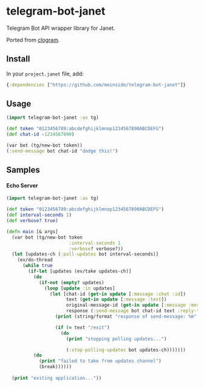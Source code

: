 # telegram-bot-janet

Telegram Bot API wrapper library for Janet.

Ported from [clogram](https://github.com/meinside/clogram).

## Install


In your `project.janet` file, add:

```clojure
{:dependencies ["https://github.com/meinside/telegram-bot-janet"]}
```

## Usage

```clojure
(import telegram-bot-janet :as tg)

(def token "0123456789:abcdefghijklmnop1234567890ABCDEFG")
(def chat-id -1234567890)

(var bot (tg/new-bot token))
(:send-message bot chat-id "dodge this!")
```

## Samples

#### Echo Server

```clojure
(import telegram-bot-janet :as tg)

(def token "0123456789:abcdefghijklmnop1234567890ABCDEFG")
(def interval-seconds 1)
(def verbose? true)

(defn main [& args]
  (var bot (tg/new-bot token
                       :interval-seconds 1
                       :verbose? verbose?))
  (let [updates-ch (:poll-updates bot interval-seconds)]
    (ev/do-thread
      (while true
        (if-let [updates (ev/take updates-ch)]
          (do
            (if-not (empty? updates)
              (loop [update :in updates]
                (let [chat-id (get-in update [:message :chat :id])
                      text (get-in update [:message :text])
                      original-message-id (get-in update [:message :message-id])
                      response (:send-message bot chat-id text :reply-to-message-id original-message-id)]
                  (print (string/format "response of send-message: %m" response))

                  (if (= text "/exit")
                    (do
                      (print "stopping polling updates...")

                      (:stop-polling-updates bot updates-ch)))))))
          (do
            (print "failed to take from updates channel")
            (break))))))
  
  (print "exiting application..."))
```
